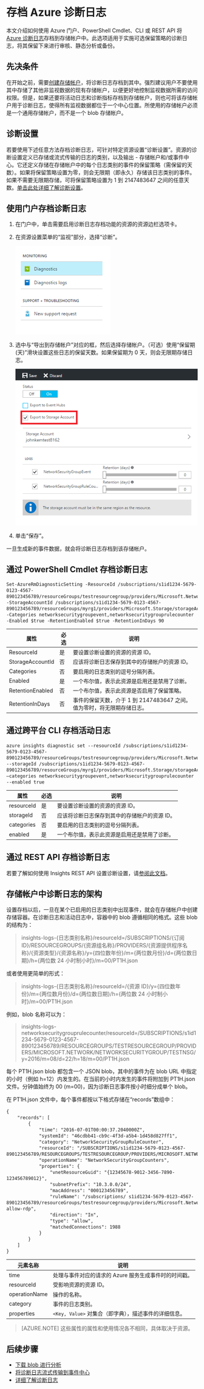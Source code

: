 <properties
	pageTitle="存档 Azure 诊断日志 | Azure"
	description="了解如何存档 Azure 诊断日志，将其长期保留在存储帐户中。"
	authors="johnkemnetz"
	manager="rboucher"
	editor=""
	services="monitoring-and-diagnostics"
	documentationCenter="monitoring-and-diagnostics"/>

<tags
	ms.service="monitoring-and-diagnostics"
	ms.workload="na"
	ms.tgt_pltfrm="na"
	ms.devlang="na"
	ms.topic="article"
	ms.date="08/26/2016"
	ms.author="johnkem"
	wacn.date="10/17/2016"/>  


# 存档 Azure 诊断日志
本文介绍如何使用 Azure 门户、PowerShell Cmdlet、CLI 或 REST API 将 [Azure 诊断日志](/documentation/articles/monitoring-overview-of-diagnostic-logs/)存档到存储帐户中。此选项适用于实施可选保留策略的诊断日志，将其保留下来进行审核、静态分析或备份。

## 先决条件
在开始之前，需要[创建存储帐户](/documentation/articles/storage-create-storage-account/#create-a-storage-account)，将诊断日志存档到其中。强烈建议用户不要使用其中存储了其他非监视数据的现有存储帐户，以便更好地控制监视数据所需的访问权限。但是，如果还要将活动日志和诊断指标存档到存储帐户，则也可将该存储帐户用于诊断日志，使得所有监视数据都位于一个中心位置。所使用的存储帐户必须是一个通用存储帐户，而不是一个 blob 存储帐户。

## 诊断设置
若要使用下述任意方法存档诊断日志，可针对特定资源设置“诊断设置”。资源的诊断设置定义已存储或流式传输的日志的类别，以及输出 - 存储帐户和/或事件中心。它还定义存储在存储帐户中的每个日志类别的事件的保留策略（需保留的天数）。如果将保留策略设置为零，则会无限期（即永久）存储该日志类别的事件。如果不需要无限期存储，可将保留策略设置为 1 到 2147483647 之间的任意天数。[单击此处详细了解诊断设置](/documentation/articles/monitoring-overview-of-diagnostic-logs/#diagnostic-settings)。

## 使用门户存档诊断日志

1. 在门户中，单击需要启用诊断日志存档功能的资源的资源边栏选项卡。
2. 在资源设置菜单的“监视”部分，选择“诊断”。

    ![资源菜单的“监视”部分](./media/monitoring-archive-diagnostic-logs/diag-log-monitoring-sec.png)  

3. 选中与“导出到存储帐户”对应的框，然后选择存储帐户。（可选）使用“保留期(天)”滑块设置这些日志的保留天数。如果保留期为 0 天，则会无限期存储日志。

	![“诊断日志”边栏选项卡](./media/monitoring-archive-diagnostic-logs/diag-log-monitoring-blade.png)  

4. 单击“保存”。

一旦生成新的事件数据，就会将诊断日志存档到该存储帐户。

## 通过 PowerShell Cmdlet 存档诊断日志

```
Set-AzureRmDiagnosticSetting -ResourceId /subscriptions/s1id1234-5679-0123-4567-890123456789/resourceGroups/testresourcegroup/providers/Microsoft.Network/networkSecurityGroups/testnsg -StorageAccountId /subscriptions/s1id1234-5679-0123-4567-890123456789/resourceGroups/myrg1/providers/Microsoft.Storage/storageAccounts/my_storage -Categories networksecuritygroupevent,networksecuritygrouprulecounter -Enabled $true -RetentionEnabled $true -RetentionInDays 90
```

| 属性 | 必选 | 说明 |
|------------------|----------|-------------------------------------------------------------------------------------------------------|
| ResourceId | 是 | 要设置诊断设置的资源的资源 ID。 |
| StorageAccountId | 否 | 应该将诊断日志保存到其中的存储帐户的资源 ID。 |
| Categories | 否 | 要启用的日志类别的逗号分隔列表。 |
| Enabled | 是 | 一个布尔值，表示此资源是启用还是禁用了诊断。 |
| RetentionEnabled | 否 | 一个布尔值，表示此资源是否启用了保留策略。 |
| RetentionInDays | 否 | 事件的保留天数，介于 1 到 2147483647 之间。值为零时，将无限期存储日志。 |

## 通过跨平台 CLI 存档活动日志

```
azure insights diagnostic set --resourceId /subscriptions/s1id1234-5679-0123-4567-890123456789/resourceGroups/testresourcegroup/providers/Microsoft.Network/networkSecurityGroups/testnsg --storageId /subscriptions/s1id1234-5679-0123-4567-890123456789/resourceGroups/myrg1/providers/Microsoft.Storage/storageAccounts/my_storage –categories networksecuritygroupevent,networksecuritygrouprulecounter --enabled true
```

| 属性 | 必选 | 说明 |
|------------------|----------|-------------------------------------------------------------------------------------------------------|
| resourceId | 是 | 要设置诊断设置的资源的资源 ID。 |
| storageId | 否 | 应该将诊断日志保存到其中的存储帐户的资源 ID。 |
| categories | 否 | 要启用的日志类别的逗号分隔列表。 |
| enabled | 是 | 一个布尔值，表示此资源是启用还是禁用了诊断。 |

## 通过 REST API 存档诊断日志
若要了解如何使用 Insights REST API 设置诊断设置，请[参阅此文档](https://msdn.microsoft.com/zh-cn/library/azure/dn931931.aspx)。

## 存储帐户中诊断日志的架构
设置存档以后，一旦在某个已启用的日志类别中出现事件，就会在存储帐户中创建存储容器。在诊断日志和活动日志中，容器中的 blob 遵循相同的格式。这些 blob 的结构为：

> insights-logs-{日志类别名称}/resourceId=/SUBSCRIPTIONS/{订阅 ID}/RESOURCEGROUPS/{资源组名称}/PROVIDERS/{资源提供程序名称}/{资源类型}/{资源名称}/y={四位数年份}/m={两位数月份}/d={两位数日期}/h={两位数 24 小时制小时}/m=00/PT1H.json

或者使用更简单的形式：

> insights-logs-{日志类别名称}/resourceId=/{资源 ID}/y={四位数年份}/m={两位数月份}/d={两位数日期}/h={两位数 24 小时制小时}/m=00/PT1H.json

例如，blob 名称可以为：

> insights-logs-networksecuritygrouprulecounter/resourceId=/SUBSCRIPTIONS/s1id1234-5679-0123-4567-890123456789/RESOURCEGROUPS/TESTRESOURCEGROUP/PROVIDERS/MICROSOFT.NETWORK/NETWORKSECURITYGROUP/TESTNSG/y=2016/m=08/d=22/h=18/m=00/PT1H.json

每个 PT1H.json blob 都包含一个 JSON blob，其中的事件为在 blob URL 中指定的小时（例如 h=12）内发生的。在当前的小时内发生的事件将附加到 PT1H.json 文件。分钟值始终为 00 (m=00)，因为诊断日志事件按小时细分成单个 blob。

在 PT1H.json 文件中，每个事件都按以下格式存储在“records”数组中：

```
{
	"records": [
		{
			"time": "2016-07-01T00:00:37.2040000Z",
			"systemId": "46cdbb41-cb9c-4f3d-a5b4-1d458d827ff1",
			"category": "NetworkSecurityGroupRuleCounter",
			"resourceId": "/SUBSCRIPTIONS/s1id1234-5679-0123-4567-890123456789/RESOURCEGROUPS/TESTRESOURCEGROUP/PROVIDERS/MICROSOFT.NETWORK/NETWORKSECURITYGROUPS/TESTNSG",
			"operationName": "NetworkSecurityGroupCounters",
			"properties": {
				"vnetResourceGuid": "{12345678-9012-3456-7890-123456789012}",
				"subnetPrefix": "10.3.0.0/24",
				"macAddress": "000123456789",
				"ruleName": "/subscriptions/ s1id1234-5679-0123-4567-890123456789/resourceGroups/testresourcegroup/providers/Microsoft.Network/networkSecurityGroups/testnsg/securityRules/default-allow-rdp",
				"direction": "In",
				"type": "allow",
				"matchedConnections": 1988
			}
		}
	]
}
```

| 元素名称 | 说明 |
|---------------|-------------------------------------------------------------------------------------------------------------|
| time | 处理与事件对应的请求的 Azure 服务生成事件时的时间戳。 |
| resourceId | 受影响资源的资源 ID。 |
| operationName | 操作的名称。 |
| category | 事件的日志类别。 |
| properties | `<Key, Value>` 对集合（即字典），描述事件的详细信息。 |

> [AZURE.NOTE] 这些属性的属性和使用情况各不相同，具体取决于资源。

## 后续步骤
- [下载 blob 进行分析](/documentation/articles/storage-dotnet-how-to-use-blobs/#download-blobs)
- [将诊断日志流式传输到事件中心](/documentation/articles/monitoring-stream-diagnostic-logs-to-event-hubs/)
- [详细了解诊断日志](/documentation/articles/monitoring-overview-of-diagnostic-logs/)

<!---HONumber=Mooncake_1010_2016-->